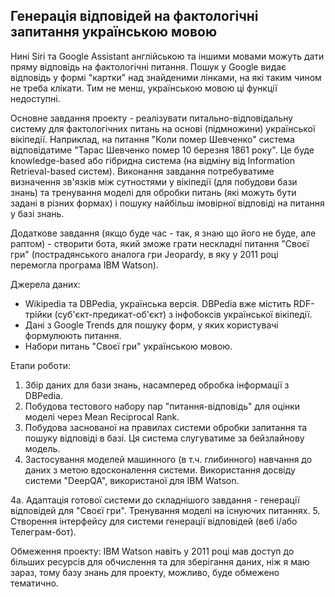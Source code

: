## Генерація відповідей на фактологічні запитання українською мовою

Нині Siri та Google Assistant англійською та іншими мовами можуть дати пряму відповідь на фактологічні питання. Пошук у Google видає відповідь у формі "картки" над знайденими лінками, на які таким чином не треба клікати. Тим не менш, українською мовою ці функції недоступні. 

Основне завдання проекту - реалізувати питально-відповідальну систему для фактологічних питань на основі (підмножини) української вікіпедії. Наприклад, на питання "Коли помер Шевченко" система відповідатиме "Тарас Шевченко помер 10 березня 1861 року". Це буде knowledge-based або гібридна система (на відміну від Information Retrieval-based систем). Виконання завдання потребуватиме визначення зв'язків між сутностями у вікіпедії (для побудови бази знань) та тренування моделі для обробки питань (які можуть бути задані в різних формах) і пошуку найбільш імовірної відповіді на питання у базі знань.

Додаткове завдання (якщо буде час - так, я знаю що його не буде, але раптом) - створити бота, який зможе грати нескладні питання "Своєї гри" (пострадянського аналога гри Jeopardy, в яку у 2011 році перемогла програма IBM Watson).

Джерела даних:

- Wikipedia та DBPedia, українська версія. DBPedia вже містить RDF-трійки (суб'єкт-предикат-об'єкт) з інфобоксів української вікіпедії.
- Дані з Google Trends для пошуку форм, у яких користувачі формулюють питання.
- Набори питань "Своєї гри" українською мовою.

Етапи роботи:

1. Збір даних для бази знань, насамперед обробка інформації з DBPedia.
2. Побудова тестового набору пар "питання-відповідь" для оцінки моделі через Mean Reciprocal Rank.
3. Побудова заснованої на правилах системи обробки запитання та пошуку відповіді в базі. Ця система слугуватиме за бейзлайнову модель.
4. Застосування моделей машинного (в т.ч. глибинного) навчання до даних з метою вдосконалення системи. Використання досвіду системи "DeepQA", використаної для IBM Watson.

4а. Адаптація готової системи до складнішого завдання - генерації відповідей для "Своєї гри". Тренування моделі на існуючих питаннях.
5. Створення інтерфейсу для системи генерації відповідей (веб і/або Телеграм-бот).

Обмеження проекту:
IBM Watson навіть у 2011 році мав доступ до більших ресурсів для обчислення та для зберігання даних, ніж я маю зараз, тому базу знань для проекту, можливо, буде обмежено тематично.

